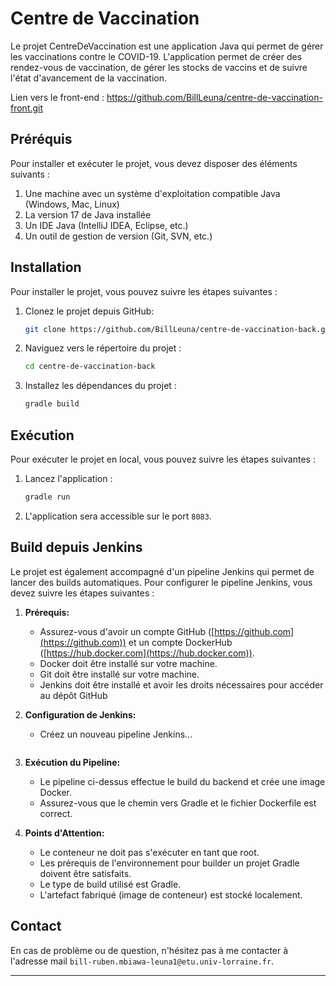 # Centre de Vaccination

Le projet CentreDeVaccination est une application Java qui permet de gérer les vaccinations contre le COVID-19. L'application permet de créer des rendez-vous de vaccination, de gérer les stocks de vaccins et de suivre l'état d'avancement de la vaccination.

Lien vers le front-end : https://github.com/BillLeuna/centre-de-vaccination-front.git

## Préréquis

Pour installer et exécuter le projet, vous devez disposer des éléments suivants :

1. Une machine avec un système d'exploitation compatible Java (Windows, Mac, Linux)
2. La version 17 de Java installée
3. Un IDE Java (IntelliJ IDEA, Eclipse, etc.)
4. Un outil de gestion de version (Git, SVN, etc.)


## Installation

Pour installer le projet, vous pouvez suivre les étapes suivantes :

1. Clonez le projet depuis GitHub:
   ```bash
   git clone https://github.com/BillLeuna/centre-de-vaccination-back.git
   ```

2. Naviguez vers le répertoire du projet :
   ```bash
   cd centre-de-vaccination-back
   ```

3. Installez les dépendances du projet :
    ```bash
   gradle build
   ```

## Exécution

Pour exécuter le projet en local, vous pouvez suivre les étapes suivantes :


1. Lancez l'application :
   ```bash
   gradle run
   ```

2. L'application sera accessible sur le port `8083`.


## Build depuis Jenkins

Le projet est également accompagné d'un pipeline Jenkins qui permet de lancer des builds automatiques. Pour configurer le pipeline Jenkins, vous devez suivre les étapes suivantes :


1. **Prérequis:**
   - Assurez-vous d'avoir un compte GitHub ([https://github.com](https://github.com)) et un compte DockerHub ([https://hub.docker.com](https://hub.docker.com)).
   - Docker doit être installé sur votre machine.
   - Git doit être installé sur votre machine.
   - Jenkins doit être installé et avoir les droits nécessaires pour accéder au dépôt GitHub


2. **Configuration de Jenkins:**
   - Créez un nouveau pipeline Jenkins...
     ```groovy
     
     ```


3. **Exécution du Pipeline:**
   - Le pipeline ci-dessus effectue le build du backend et crée une image Docker.
   - Assurez-vous que le chemin vers Gradle et le fichier Dockerfile est correct.

4. **Points d'Attention:**
   - Le conteneur ne doit pas s'exécuter en tant que root.
   - Les prérequis de l'environnement pour builder un projet Gradle doivent être satisfaits.
   - Le type de build utilisé est Gradle.
   - L'artefact fabriqué (image de conteneur) est stocké localement.


## Contact

En cas de problème ou de question, n'hésitez pas à me contacter à l'adresse mail `bill-ruben.mbiawa-leuna1@etu.univ-lorraine.fr`.

---

